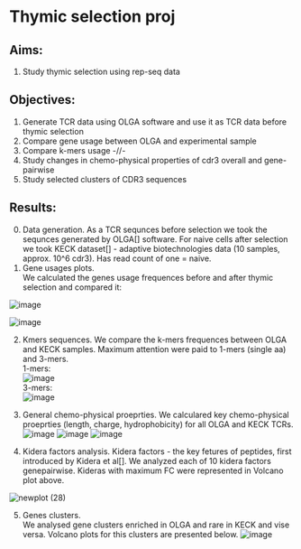 # Thymic selection proj

## Aims:
1. Study thymic selection using rep-seq data

## Objectives:
1. Generate TCR data using OLGA software and use it as TCR data before thymic selection
2. Compare gene usage between OLGA and experimental sample
3. Compare k-mers usage -//-
4. Study changes in chemo-physical properties of cdr3 overall and gene-pairwise
5. Study selected clusters of CDR3 sequences

## Results:

0. Data generation.
As a TCR sequnces before selection we took the sequnces generated by OLGA[] software. For naive cells after selection we took KECK dataset[] - adaptive biotechnologies data (10 samples, approx. 10^6 cdr3). Has read count of one = naive.
1. Gene usages plots.  
We calculated the genes usage frequences before and after thymic selection and compared it:

![image](https://github.com/antigenomics/tcr-thymic-selection/assets/75636485/ba8ab273-2952-45cc-bf16-51c7e9ba34c4)

![image](https://github.com/antigenomics/tcr-thymic-selection/assets/75636485/e9058d05-1c3f-4413-a633-f8a0b07983ab)

2. Kmers sequences. 
We compare the k-mers frequences between OLGA and KECK samples. Maximum attention were paid to 1-mers (single aa) and 3-mers.  
1-mers:  
![image](https://github.com/antigenomics/tcr-thymic-selection/assets/75636485/5cffcfa5-1ce3-430d-ab0d-31b300e802cb)  
3-mers:  
![image](https://github.com/antigenomics/tcr-thymic-selection/assets/75636485/6920d633-6b7f-4961-8813-4e02d5eb8744)

3. General chemo-physical proeprties.
We calculared key chemo-physical proeprties (length, charge, hydrophobicity) for all OLGA and KECK TCRs.  
![image](https://github.com/antigenomics/tcr-thymic-selection/assets/75636485/4d6fefb9-c5ae-43dd-aa64-941c7689b366)
![image](https://github.com/antigenomics/tcr-thymic-selection/assets/75636485/42be7cf5-b2c4-40fd-abdb-f6176dba4561)
![image](https://github.com/antigenomics/tcr-thymic-selection/assets/75636485/aeee9554-6244-4c86-8f06-75f0e407ec73)

4. Kidera factors analysis.
Kidera factors - the key fetures of peptides, first introduced by Kidera et al[]. We analyzed each of 10 kidera factors genepairwise. Kideras with maximum FC were represented in Volcano plot above.

![newplot (28)](https://github.com/antigenomics/tcr-thymic-selection/assets/75636485/f1a9337a-0a24-48c7-9900-6354080907e6)

5. Genes clusters.  
We analysed gene clusters enriched in OLGA and rare in KECK and vise versa. Volcano plots for this clusters are presented below.
![image](https://github.com/antigenomics/tcr-thymic-selection/assets/75636485/2b8e9a05-b9ed-48e8-be27-63f67f7c2dc5)
